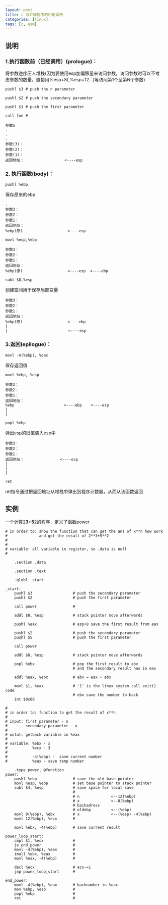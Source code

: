 ```yaml
---
layout: post 
title: c 与汇编程序的约定调用
categories: [linux]
tags: [c, asm]
---
```


## 说明

### 1.执行函数前（已经调用）(prologue)：

将参数逆序压人堆栈(因为要使用esp加偏移量来访问参数，访问参数时可以不考虑参数的数量，直接用%esp+8(,%esp+12...)等访问第1个至第N个参数)

<code>pushl $3                  # push the n  parameter</code>

<code>pushl $2                  # push the secondary parameter</code>

<code>pushl $1                  # push the first parameter</code>

<code>call fun                  # </code>
    
    参数n
    .
    .
    .
    参数(3)：
    参数(2)：  
    参数(1)：  
    返回地址：                  <----esp 


### 2. 执行函数(body)：

<code>pushl %ebp</code>

保存原来的ebp

    .
    参数3：
    参数2：  
    参数1：
    返回地址：
    %ebp(原)                    <----esp

<code>movl %esp,%ebp</code>

    参数3：
    参数2：
    参数1：      
    返回地址：                                            
    %ebp(原)                    <----esp  <----ebp

<code>subl $8,%esp</code>

创建空间用于保存局部变量

    参数3：
    参数2：     
    参数1：           
    返回地址：            
    %ebp(原)                    <----ebp        
    |  
    |                           <----esp

### 3.返回(epilogue)：

<code>movl -n(%ebp), %eax</code>

保存返回值

<code>movl %ebp, %esp</code>

    参数3：
    参数2：  
    参数1：   
    返回地址：  
    %ebp                      <----ebp    <----esp   
    | 
    |

<code>popl %ebp</code>

弹出esp的旧值装入esp中

    参数3：
    参数2：  
    参数1：
    返回地址：                <----esp
    | 
    | 
    |

<code>ret</code>

ret指令通过把返回地址从堆栈中弹出到程序计数器，从而从该函数返回

## 实例

一个计算2**3+5**2的程序，定义了函数power

    # in order to: show the function that can get the ans of x**n how work
    #              and get the result of 2**3+5**2
    #
    #
    # variable: all variable in register, so .data is null
    #           
        
        .section .data
    
        .section .text
    
        .globl _start
    
    _start:
        pushl $3                  # push the secondary parameter
        pushl $2                  # push the first parameter
    
        call power                # 
    
        addl $8, %esp             # stack pointer move afterwards
    
        pushl %eax                # esp+8 save the first result from eax
    
        pushl $2                  # push the secondary parameter
        pushl $5                  # push the first parameter
    
        call power
    
        addl $8, %esp             # stack pointer move afterwards
    
        popl %ebx                 # pop the first result to ebx
                                  # and the secondary result has in eax
    
        addl %eax, %ebx           # ebx = eax + ebx
    
        movl $1, %eax             # '1' is the linux system call exit() code
                                  # ebx save the number to back 
        int $0x80          
    
    #
    # in order to: function to get the result of x**n
    #
    # input: first parameter - n
    #        secondary parameter - x
    #
    # outut: getback variable in %eax
    #
    # variable: %ebx - x
    #           %ecx - 3
    #
    #           -4(%ebp) -  save current number
    #           %eax - save temp number
    
        .type power, @function
    power:
        pushl %ebp                # save the old base pointer
        movl %esp, %ebp           # set base pointer to stack pointer 
        subl $4, %esp             # save space for locat save 
                                  #       
                                  # n              <--12(%ebp) 
                                  # x              <--8(%ebp)
                                  # backadress     
                                  # oldebp         <--(%ebp)
        movl 8(%ebp), %ebx        # x              <--(%esp) -4(%ebp)
        movl 12(%ebp), %ecx       # 
    
        movl %ebx, -4(%ebp)       # save current result
    
    power_loop_start:
        cmpl $1, %ecx             # 
        je end_power              #
        movl -4(%ebp), %eax       #
        imull %ebx, %eax          #
        movl %eax, -4(%ebp)       #
    
        decl %ecx                 # ecx-=1
        jmp power_loop_start      #
    
    end_power:
        movl -4(%ebp), %eax       # backnumber in %eax 
        mov %ebp, %esp            #
        popl %ebp                 # 
        ret                       #
